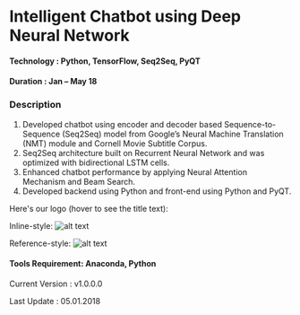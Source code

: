 # Intelligent Chatbot using Deep Neural Network

#### Technology : Python, TensorFlow, Seq2Seq, PyQT
#### Duration   : Jan – May 18

### Description
1. Developed chatbot using encoder and decoder based Sequence-to-Sequence (Seq2Seq) model from Google’s Neural Machine Translation (NMT) module and Cornell Movie Subtitle Corpus. 
2. Seq2Seq architecture built on Recurrent Neural Network and was optimized with bidirectional LSTM cells.
3. Enhanced chatbot performance by applying Neural Attention Mechanism and Beam Search.
4. Developed backend using Python and front-end using Python and PyQT.

Here's our logo (hover to see the title text):

Inline-style: 
![alt text](https://github.com/anjanatiha/Intelligent-Chatbot/blob/master/images/chat_gui.png "Logo Title Text 1")

Reference-style: 
![alt text][logo]

[logo]: https://github.com/anjanatiha/Intelligent-Chatbot/blob/master/images/chat_gen.png "Logo Title Text 2"


#### Tools Requirement: Anaconda, Python 

Current Version  : v1.0.0.0

Last Update      : 05.01.2018
